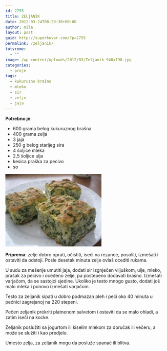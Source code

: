 ```yaml
---
id: 2755
title: ZELjANIK
date: 2012-03-24T08:29:30+00:00
author: mila
layout: post
guid: http://superkuvar.com/?p=2755
permalink: /zeljanik/
totvreme:
  - ""
image: /wp-content/uploads/2012/03/Zeljanik-940x198.jpg
categories:
  - proje
tags:
  - kukuruzno brašno
  - mleko
  - sir
  - zelje
  - jaja
---
```

**Potrebno je**:

  * 600 grama belog kukuruznog brašna
  * 400 grama zelja
  * 3 jaja
  * 250 g belog starijeg sira
  * 4 šoljice mleka
  * 2,5 šoljice ulja
  * kesica praška za pecivo
  * so

<img class="alignnone size-medium wp-image-2797" title="Zeljanik" src="/wp-content/uploads/2012/03/Zeljanik-300x225.jpg" alt="" width="300" height="225" /> 

**Priprema**: zelje dobro oprati, očistiti, iseći na rezance, posoliti, izmešati i ostaviti da odstoji. Posle desetak minuta zelje ovlaš ocediti rukama.

U sudu za mešenje umutiti jaja, dodati sir izgnječen viljuškom, ulje, mleko, prašak za pecivo i oceđeno zelje, pa postepeno dodavati brašno. Izmešati varjačom, da se sastojci sjedine. Ukoliko je testo mnogo gusto, dodati još malo mleka i ponovo izmešati varjačom.

Testo za zeljanik sipati u dobro podmazan pleh i peći oko 40 minuta u pećnici zagrejanoj na 220 stepeni.

Pečen zeljanik prekriti platnenom salvetom i ostaviti da se malo ohladi, a zatim iseči na kocke.

Zeljanik poslužiti sa jogurtom ili kiselim mlekom za doručak ili večeru, a može se služiti i kao predjelo.

Umesto zelja, za zeljanik mogu da posluže spanać ili blitva.